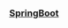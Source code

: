### [SpringBoot](https://github.com/JYongDev/Notes/blob/master/notes/Java/SpringBoot/SpringBoot.md)
